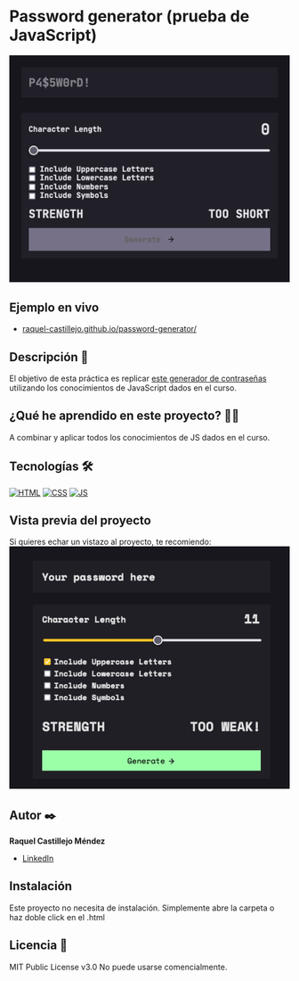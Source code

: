 # Password generator (prueba de JavaScript)

![Imagen del proyecto](https://github.com/raquel-castillejo/032-password-generator/blob/main/COVER.png)

## Ejemplo en vivo

- [raquel-castillejo.github.io/password-generator/](https://raquel-castillejo.github.io/password-generator/)

## Descripción 📑

El objetivo de esta práctica es replicar [este generador de contraseñas](https://doriandesings.github.io/password-generator-vanilla/) utilizando los conocimientos de JavaScript dados en el curso.

## ¿Qué he aprendido en este proyecto? 🙇🏻

A combinar y aplicar todos los conocimientos de JS dados en el curso.

## Tecnologías 🛠

<!-- Iconos sacados de: https://github.com/hendrasob/badges/blob/master/README.md y https://github.com/alexandresanlim/Badges4-README.md-Profile -->

[![HTML](https://img.shields.io/badge/HTML5-E34F26?style=for-the-badge&logo=html5&logoColor=white)](https://es.wikipedia.org/wiki/HTML5)
[![CSS](https://img.shields.io/badge/CSS3-1572B6?style=for-the-badge&logo=css3&logoColor=white)](https://es.wikipedia.org/wiki/CSS)
[![JS](https://img.shields.io/badge/JavaScript-F7DF1E?style=for-the-badge&logo=javascript&logoColor=black)](https://es.wikipedia.org/wiki/JavaScript)

## Vista previa del proyecto

Si quieres echar un vistazo al proyecto, te recomiendo: </br>
![Captura del proyecto](https://github.com/raquel-castillejo/032-password-generator/blob/main/my-design.png)

## Autor ✒️

**Raquel Castillejo Méndez**
- [LinkedIn](https://www.linkedin.com/in/raquel-castillejo-mendez)

## Instalación

Este proyecto no necesita de instalación. Simplemente abre la carpeta o haz doble click en el .html

## Licencia 📄

MIT Public License v3.0
No puede usarse comencialmente.

